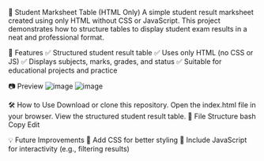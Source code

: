 📄 Student Marksheet Table (HTML Only)
A simple student result marksheet created using only HTML without CSS or JavaScript. This project demonstrates how to structure tables to display student exam results in a neat and professional format.

🎯 Features
✅ Structured student result table
✅ Uses only HTML (no CSS or JS)
✅ Displays subjects, marks, grades, and status
✅ Suitable for educational projects and practice

📷 Preview
![image](https://github.com/user-attachments/assets/f4a70c63-af8b-4b88-afe2-4d9dc31632a0)
![image](https://github.com/user-attachments/assets/36635fe0-bedc-4754-8e63-b27482b7efab)

🛠️ How to Use
Download or clone this repository.
Open the index.html file in your browser.
View the structured student result table.
📂 File Structure
bash
Copy
Edit

💡 Future Improvements
🔹 Add CSS for better styling
🔹 Include JavaScript for interactivity (e.g., filtering results)

